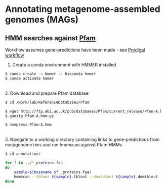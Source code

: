 # Annotating metagenome-assembled genomes (MAGs)

## HMM searches against [Pfam](https://academic.oup.com/nar/article/26/1/320/2379329)

Workflow assumes gene-predictions have been made - see [Prodigal workflow](https://github.com/dgittins/Metagenomics/blob/main/annotation/genepredictionProdigal.md)

1. Create a conda environment with HMMER installed

```bash
$ conda create -n hmmer -c bioconda hmmer
$ conda activate hmmer
```

\
2. Download and prepare Pfam database 

```bash
$ cd /work/lab/ReferenceDatabases/Pfam

$ wget http://ftp.ebi.ac.uk/pub/databases/Pfam/current_release/Pfam-A.hmm.gz
$ gunzip Pfam-A.hmm.gz

$ hmmpress Pfam-A.hmm
```

\
3. Navigate to a working directory containing links to gene-predictions from metagenome bins and run hmmscan against Pfam HMMs

```bash
$ cd annotation/

for f in ../*_proteins.faa
do
	sample=$(basename $f _proteins.faa)
	hmmscan --tblout ${sample}.tblout --domtblout ${sample}.domtblout --noali --notextw --cut_tc --cpu 40 /work/ebg_lab/referenceDatabases/Pfam/Pfam-A.hmm ../${sample}_proteins.faa > ${sample}.hmmscan.tc.out
done
```




